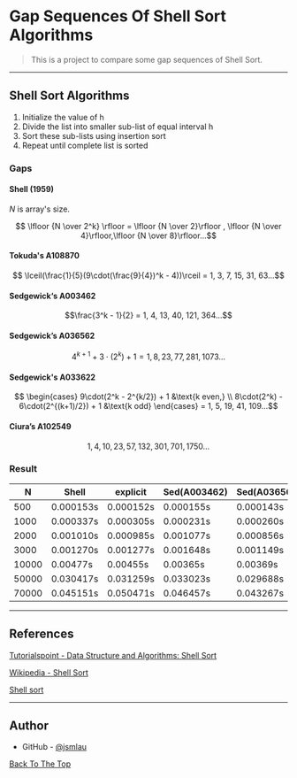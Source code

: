# Gap Sequences Of Shell Sort Algorithms

> This is a project to compare some gap sequences of Shell Sort.

---

## Shell Sort Algorithms

1. Initialize the value of h
2. Divide the list into smaller sub-list of equal interval h
3. Sort these sub-lists using insertion sort
4. Repeat until complete list is sorted

### Gaps

#### Shell (1959)

*N* is array's size.

$$ \lfloor {N \over 2^k} \rfloor = \lfloor {N \over 2}\rfloor , \lfloor {N \over 4}\rfloor,\lfloor {N \over 8}\rfloor...$$

#### Tokuda's A108870

$$ \lceil(\frac{1}{5}(9\cdot(\frac{9}{4})^k - 4))\rceil = 1, 3, 7, 15, 31, 63...$$

#### Sedgewick‘s A003462

$$\frac{3^k - 1}{2} = 1, 4, 13, 40, 121, 364...$$


#### Sedgewick’s A036562

$$ 4^{k+1} + 3\cdot(2^k) + 1 = 1, 8, 23, 77, 281, 1073...$$

#### Sedgewick's A033622

$$ \begin{cases}
   9\cdot(2^k - 2^{k/2}) + 1 &\text{k even,}  \\
   8\cdot(2^k) - 6\cdot(2^{(k+1)/2}) + 1 &\text{k odd}
\end{cases} = 1, 5, 19, 41, 109...$$

#### Ciura’s A102549

$$ 1, 4, 10, 23, 57, 132, 301, 701, 1750 ... $$

### Result

|N|Shell|explicit|Sed(A003462)|Sed(A036562)|Sed(A033622)|Tokuda|Ciura
|---|---|---|---|---|---|---|---|
|500|0.000153s|0.000152s|0.000155s|0.000143s|0.000151s|0.000139s|0.000132s|
|1000|0.000337s|0.000305s|0.000231s|0.000260s|0.000266s|0.000267s|0.000280s|
|2000|0.001010s|0.000985s|0.001077s|0.000856s|0.000835s|0.000765s|0.000733s|
|3000|0.001270s|0.001277s|0.001648s|0.001149s|0.001148s|0.001134s|0.001104s|
|10000|0.00477s|0.00455s|0.00365s|0.00369s|0.00397s||0.00346s|
|50000|0.030417s|0.031259s|0.033023s|0.029688s|0.034595s||0.032365s|
|70000|0.045151s|0.050471s|0.046457s|0.043267s|0.041037s|0.039976s|0.041990s|


---

## References

[Tutorialspoint - Data Structure and Algorithms: Shell Sort](https://www.tutorialspoint.com/data_structures_algorithms/shell_sort_algorithm.htm)</br>

[Wikipedia - Shell Sort](https://en.wikipedia.org/wiki/Shellsort)</br>

[Shell sort](https://hbfs.wordpress.com/2011/03/01/shellsort/)</br>



---

## Author

- GitHub - [@jsmlau](https://github.com/jsmlau)

[Back To The Top](#read-me-template)